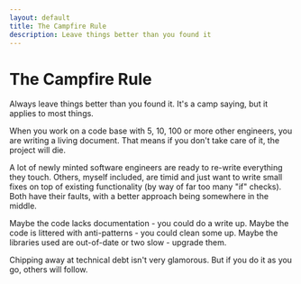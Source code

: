 ```yaml
---
layout: default
title: The Campfire Rule
description: Leave things better than you found it
---
```


# The Campfire Rule

Always leave things better than you found it. It's a camp saying,
but it applies to most things.

When you work on a code base with 5, 10, 100 or more other engineers, you are
writing a living document. That means if you don't take care of it, the project will die.

A lot of newly minted software engineers are ready to re-write everything they
touch. Others, myself included, are timid and just want to write small fixes
on top of existing functionality (by way of far too many "if" checks). Both have their faults,
with a better approach being somewhere in the middle.

Maybe the code lacks documentation - you could do a write up.
Maybe the code is littered with anti-patterns - you could clean some up.
Maybe the libraries used are out-of-date or two slow - upgrade them.

Chipping away at technical debt isn't very glamorous. But if you do it as you go,
others will follow.
